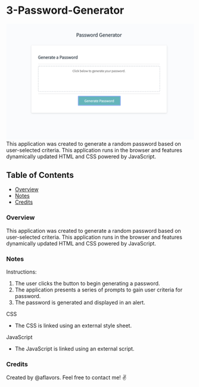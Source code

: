 # 3-Password-Generator
![Website Screenshot](index-screenshot.png)
This application was created to generate a random password based on user-selected criteria. This application runs in the browser and features dynamically updated HTML and CSS powered by JavaScript.

## Table of Contents
- [Overview](#Overview)
- [Notes](#Notes)
- [Credits](#Credits)

### Overview
This application was created to generate a random password based on user-selected criteria. This application runs in the browser and features dynamically updated HTML and CSS powered by JavaScript.

### Notes

Instructions:
1. The user clicks the button to begin generating a password.
2. The application presents a series of prompts to gain user criteria for password.
3. The password is generated and displayed in an alert.

CSS
- The CSS is linked using an external style sheet.

JavaScript
- The JavaScript is linked using an external script.

### Credits
Created by @aflavors. Feel free to contact me! :v: